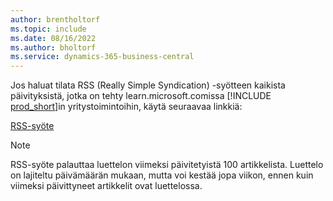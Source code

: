 ```yaml
---
author: brentholtorf
ms.topic: include
ms.date: 08/16/2022
ms.author: bholtorf
ms.service: dynamics-365-business-central
---
```

Jos haluat tilata RSS (Really Simple Syndication) -syötteen kaikista päivityksistä, jotka on tehty learn.microsoft.comissa [!INCLUDE [prod_short](prod_short.md)]in yritystoimintoihin, käytä seuraavaa linkkiä:

[RSS-syöte](/api/search/rss?$filter=scopes%2fany(t%3A%20t%20eq%20%27dynamics365-bc-app%27)&locale=en-us)

> [!NOTE]
> RSS-syöte palauttaa luettelon viimeksi päivitetyistä 100 artikkelista. Luettelo on lajiteltu päivämäärän mukaan, mutta voi kestää jopa viikon, ennen kuin viimeksi päivittyneet artikkelit ovat luettelossa.  
